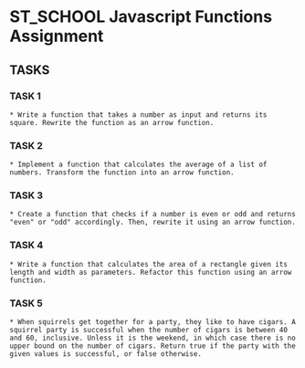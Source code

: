 # ST_SCHOOL Javascript Functions Assignment

## TASKS

### TASK 1
    * Write a function that takes a number as input and returns its square. Rewrite the function as an arrow function.

### TASK 2
    * Implement a function that calculates the average of a list of numbers. Transform the function into an arrow function.

### TASK 3
    * Create a function that checks if a number is even or odd and returns "even" or "odd" accordingly. Then, rewrite it using an arrow function.

### TASK 4
    * Write a function that calculates the area of a rectangle given its length and width as parameters. Refactor this function using an arrow function.

### TASK 5
    * When squirrels get together for a party, they like to have cigars. A squirrel party is successful when the number of cigars is between 40 and 60, inclusive. Unless it is the weekend, in which case there is no upper bound on the number of cigars. Return true if the party with the given values is successful, or false otherwise.